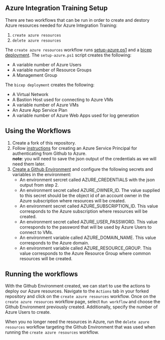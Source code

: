 ## Azure Integration Training Setup
There are two workflows that can be run in order to create and destory Azure resources needed for Azure Integration Training:
1. `create azure resources`
2. `delete azure resources`

The `create azure resources` workflow runs [setup-azure.ps1](./infrastructure/scripts/setup-azure.ps1) and a [bicep deployment](./infrastructure/bicep/). The `setup-azure.ps1` script creates the following:
* A variable number of Azure Users
* A variable number of Resource Groups
* A Management Group

The `bicep deployment` creates the following:
* A Virtual Network
* A Bastion Host used for connecting to Azure VMs
* A variable number of Azure VMs
* An Azure App Service Plan
* A variable number of Azure Web Apps used for log generation

## Using the Workflows
1. Create a fork of this repository.
2. Follow [instructions](https://learn.microsoft.com/en-us/azure/developer/github/connect-from-azure?tabs=azure-portal%2Clinux#use-the-azure-login-action-with-a-service-principal-secret) for creating an Azure Service Principal for authenticating from Github to Azure.\
    **note**: you will need to save the json output of the credentials as we will need them later.
3. [Create a Github Environment](https://docs.github.com/en/actions/deployment/targeting-different-environments/using-environments-for-deployment#creating-an-environment) and configure the following secrets and variables in the environment:
    * An environment sercret called AZURE_CREDENTIALS with the json output from step 2.
    * An environment secret called AZURE_OWNER_ID. The value supplied to this secret should be the object id of an account owner in the Azure subscription where resources will be created.
    * An environment secret called AZURE_SUBSCRIPTION_ID. This value corresponds to the Azure subscription where resources will be created.
    * An environment secret called AZURE_USER_PASSWORD. This value corresponds to the password that will be used by Azure Users to connect to VMs.
    * An environment variable called AZURE_DOMAIN_NAME. This value corresponds to the Azure domain.
    * An environment variable called AZURE_RESOURCE_GROUP. This value corresponds to the Azure Resource Group where common resources will be created.

## Running the workflows
With the Github Environment created, we can start to use the actions to deploy our Azure resources. Navigate to the `Actions` tab in your forked repository and click on the `create azure resources` workflow. Once on the `create azure resources` workflow page, select `Run workflow` and choose the Github Environment previously created. Additionally, specify the number of Azure Users to create.

When you no longer need the resources in Azure, run the `delete azure resources` workflow targeting the Github Environment that was used when running the `create azure resources` workflow.